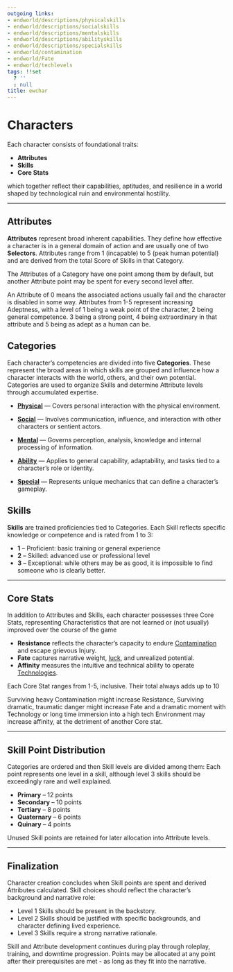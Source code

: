 ```yaml
---
outgoing links:
- endworld/descriptions/physicalskills
- endworld/descriptions/socialskills
- endworld/descriptions/mentalskills
- endworld/descriptions/abilityskills
- endworld/descriptions/specialskills
- endworld/contamination
- endworld/Fate
- endworld/techlevels
tags: !!set
  ? ''
  : null
title: ewchar
---
```

# Characters 

Each character consists of foundational traits: 
* **Attributes**
* **Skills**
* **Core Stats**
 
which together reflect their capabilities, aptitudes, and resilience in a world shaped by technological ruin and environmental hostility.

---

## Attributes

**Attributes** represent broad inherent capabilities. They define how effective a character is in a general domain of action and are usually one of two **Selectors**. Attributes range from 1 (incapable) to 5 (peak human potential) and are derived from the total Score of Skills in that Category.

The Attributes of a Category have one point among them by default, but another Attribute point may be spent for every second level after. 

An Attribute of 0 means the associated actions usually fail and the character is disabled in some way. Attributes from 1-5 represent increasing Adeptness, with a level of 1 being a weak point of the character, 2 being general competence. 3 being a strong point, 4 being extraordinary in that attribute and 5 being as adept as a human can be.
## Categories

Each character’s competencies are divided into five **Categories**. These represent the broad areas in which skills are grouped and influence how a character interacts with the world, others, and their own potential. Categories are used to organize Skills and determine Attribute levels through accumulated expertise.

* **[Physical](endworld/descriptions/physicalskills)** — Covers personal interaction with the physical environment.

* **[Social](endworld/descriptions/socialskills)** — Involves communication, influence, and interaction with other characters or sentient actors.

* **[Mental](endworld/descriptions/mentalskills)** — Governs perception, analysis, knowledge and internal processing of information.

* **[Ability](endworld/descriptions/abilityskills)** — Applies to general capability, adaptability, and tasks tied to a character’s role or identity.

* **[Special](endworld/descriptions/specialskills)** — Represents unique mechanics that can define a character’s gameplay.

## Skills

**Skills** are trained proficiencies tied to Categories. Each Skill reflects specific knowledge or competence and is rated from 1 to 3:

* **1** – Proficient: basic training or general experience
* **2** – Skilled: advanced use or professional level
* **3** – Exceptional: while others may be as good, it is impossible to find someone who is clearly better.



---

## Core Stats

In addition to Attributes and Skills, each character possesses three Core Stats, representing Characteristics that are not learned or (not usually) improved over the course of the game

* **Resistance** reflects the character’s capacity to endure [Contamination](endworld/contamination) and escape grievous Injury.
* **Fate** captures narrative weight, [luck](endworld/Fate), and unrealized potential.
* **Affinity** measures the intuitive and technical ability to operate [Technologies](endworld/techlevels).

Each Core Stat ranges from 1-5, inclusive. Their total always adds up to 10

Surviving heavy Contamination might increase Resistance, Surviving dramatic, traumatic danger might increase Fate and a dramatic moment with Technology or long time immersion into a high tech Environment may increase affinity, at the detriment of another Core stat.

---

## Skill Point Distribution

Categories are ordered and then Skill levels are divided among them: Each point represents one level in a skill, although level 3 skills should be exceedingly rare and well explained. 


* **Primary** – 12 points
* **Secondary** – 10 points
* **Tertiary** – 8 points
* **Quaternary** – 6 points
* **Quinary** – 4 points

 Unused Skill points are retained for later allocation into Attribute levels.

---

## Finalization 

Character creation concludes when Skill points are spent and derived Attributes calculated. Skill choices should reflect the character’s background and narrative role:

* Level 1 Skills should be present in the backstory.
* Level 2 Skills should be justified with specific backgrounds, and character defining lived experience.
* Level 3 Skills require a strong narrative rationale.

Skill and Attribute development continues during play through roleplay, training, and downtime progression. 
Points may be allocated at any point after their prerequisites are met - as long as they fit into the narrative.
